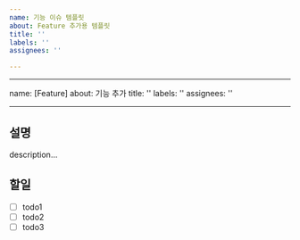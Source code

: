 ```yaml
---
name: 기능 이슈 템플릿
about: Feature 추가용 템플릿
title: ''
labels: ''
assignees: ''

---
```


---
name: [Feature]
about: 기능 추가
title: ''
labels: ''
assignees: ''

---

## 설명

description...

## 할일

- [ ] todo1
- [ ] todo2
- [ ] todo3

